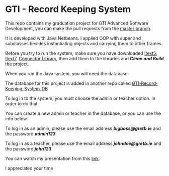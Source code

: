 # GTI - Record Keeping System
This repo contains my graduation project for GTI Advanced Software Development, you can make the pull requests from the [master branch](https://github.com/CaglarCetinceviz/GTI-Record-Keeping-System/tree/master).

It is developed with Java Netbeans. I applied OOP with super and subclasses besides instantiating objects and carrying them to other frames.

Before you try to run the system, make sure you have downloaded [Itext5](https://mvnrepository.com/artifact/com.itextpdf/itextpdf/5.5.13.4), [Itext7](https://github.com/itext/itext-java), [Connector Library](https://repo1.maven.org/maven2/com/mysql/mysql-connector-j/8.2.0/), then add them to the libraries and **_Clean and Build_** the project.

When you run the Java system, you will need the database.

The database for this project is added in another repo called [GTI-Record-Keeping-System-DB](https://github.com/CaglarCetinceviz/GTI-Record-Keeping-System-DB)

To log in to the system, you must choose the admin or teacher option. In order to do that.

You can create a new admin or teacher in the database, or you can use the info below.

To log in as an admin, please use the email address **_bigboss@gretb.ie_** and the password **_admin123_**.

To log in as a teacher, please use the email address **_johndoe@gretb.ie_** and the password **_john123_**.

You can watch my presentation from this [link](https://drive.google.com/file/d/1ApvT9w1lkOBx3_hYg8qCZSZCIkDX0XsW/view?usp=sharing).

I appreciated your time
